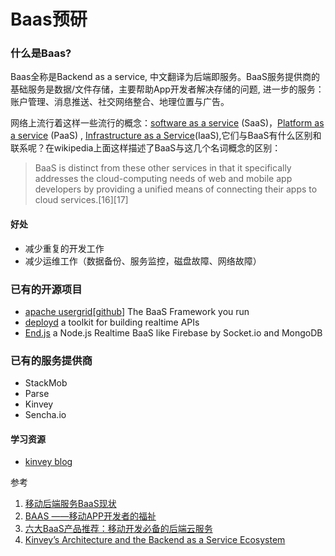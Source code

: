Baas预研
=================

### 什么是Baas?

Baas全称是Backend as a service, 中文翻译为后端即服务。BaaS服务提供商的基础服务是数据/文件存储，主要帮助App开发者解决存储的问题, 进一步的服务：账户管理、消息推送、社交网络整合、地理位置与广告。

网络上流行着这样一些流行的概念：[software as a service](http://zh.wikipedia.org/wiki/%E8%BB%9F%E4%BB%B6%E5%8D%B3%E6%9C%8D%E5%8B%99) (SaaS)，[Platform as a service](http://zh.wikipedia.org/wiki/%E5%B9%B3%E5%8F%B0%E5%8D%B3%E6%9C%8D%E5%8A%A1) (PaaS) , [Infrastructure as a Service](http://zh.wikipedia.org/wiki/%E5%9F%BA%E7%A4%8E%E8%A8%AD%E6%96%BD%E5%8D%B3%E6%9C%8D%E5%8B%99)(IaaS),它们与BaaS有什么区别和联系呢？在wikipedia上面这样描述了BaaS与这几个名词概念的区别：
> BaaS is distinct from these other services in that it specifically addresses the cloud-computing needs of web and mobile app developers by providing a unified means of connecting their apps to cloud services.[16][17]


#### 好处

- 减少重复的开发工作
- 减少运维工作（数据备份、服务监控，磁盘故障、网络故障）

### 已有的开源项目

- [apache usergrid](https://usergrid.incubator.apache.org/)[[github](https://github.com/usergrid/usergrid)] The BaaS Framework you run
- [deployd](https://github.com/deployd/deployd) a toolkit for building realtime APIs
- [End.js](https://github.com/demohi/end) a Node.js Realtime BaaS like Firebase by Socket.io and MongoDB

### 已有的服务提供商

- StackMob
- Parse
- Kinvey
- Sencha.io

#### 学习资源

- [kinvey blog](http://www.kinvey.com/blog/)

参考

1. [移动后端服务BaaS现状](http://keegan-lee.diandian.com/post/2012-11-10/40041810560)
2. [BAAS ——移动APP开发者的福祉](http://www.fallhunter.com/p/10655)
3. [六大BaaS产品推荐：移动开发必备的后端云服务](http://www.csdn.net/article/2013-03-06/2814373-baas-for-mobile-backend-development)
4. [Kinvey’s Architecture and the Backend as a Service Ecosystem](http://www.kinvey.com/blog/123/kinveys-architecture-and-the-backend-as-a-service-ecosystem)